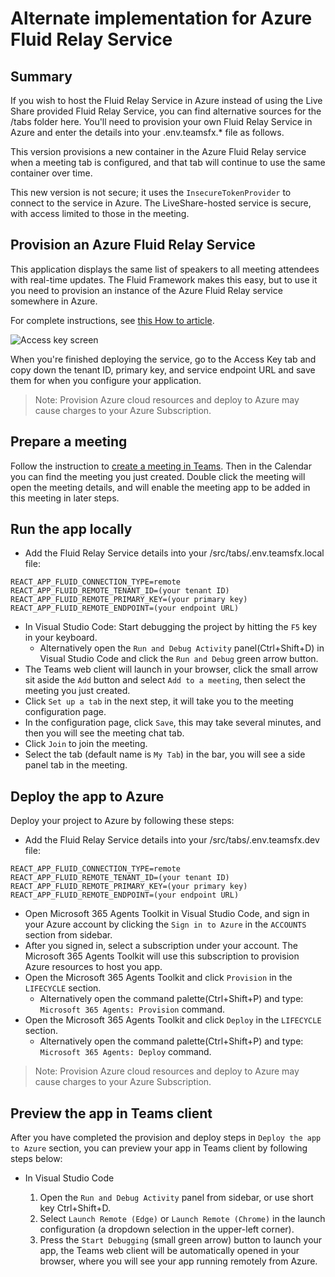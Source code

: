 # Alternate implementation for Azure Fluid Relay Service

## Summary

If you wish to host the Fluid Relay Service in Azure instead of using the Live Share provided Fluid Relay Service,
you can find alternative sources for the /tabs folder here. You'll need to provision your own Fluid Relay Service
in Azure and enter the details into your .env.teamsfx.* file as follows.

This version provisions a new container in the Azure Fluid Relay service when a meeting tab is configured, and that tab will continue to use the same container over time.

This new version is not secure; it uses the `InsecureTokenProvider` to connect to the service in Azure. The LiveShare-hosted service is secure, with access limited to those in the meeting.

## Provision an Azure Fluid Relay Service

This application displays the same list of speakers to all meeting attendees with real-time updates. The Fluid Framework makes this easy, but to use it you need to provision an instance of the Azure Fluid Relay service somewhere in Azure.

For complete instructions, see [this How to article](https://learn.microsoft.com/azure/azure-fluid-relay/how-tos/provision-fluid-azure-portal).

![Access key screen](/assets/AzureFluidRelayService.png)

When you're finished deploying the service, go to the Access Key tab and copy down the tenant ID, primary key, and service endpoint URL and save them for when you configure your application.

> Note: Provision Azure cloud resources and deploy to Azure may cause charges to your Azure Subscription.

## Prepare a meeting

Follow the instruction to [create a meeting in Teams](https://support.microsoft.com/office/create-a-meeting-in-teams-for-personal-and-small-business-use-eb571219-517b-49bf-afe1-4fff091efa85). Then in the Calendar you can find the meeting you just created. Double click the meeting will open the meeting details, and will enable the meeting app to be added in this meeting in later steps.

## Run the app locally

- Add the Fluid Relay Service details into your /src/tabs/.env.teamsfx.local file:

~~~text
REACT_APP_FLUID_CONNECTION_TYPE=remote
REACT_APP_FLUID_REMOTE_TENANT_ID=(your tenant ID)
REACT_APP_FLUID_REMOTE_PRIMARY_KEY=(your primary key)
REACT_APP_FLUID_REMOTE_ENDPOINT=(your endpoint URL)
~~~

- In Visual Studio Code: Start debugging the project by hitting the `F5` key in your keyboard. 
  - Alternatively open the `Run and Debug Activity` panel(Ctrl+Shift+D) in Visual Studio Code and click the `Run and Debug` green arrow button.
- The Teams web client will launch in your browser, click the small arrow sit aside the `Add` button and select `Add to a meeting`, then select the meeting you just created. 
- Click `Set up a tab` in the next step, it will take you to the meeting configuration page.
- In the configuration page, click `Save`, this may take several minutes, and then you will see the meeting chat tab.
- Click `Join` to join the meeting.
- Select the tab (default name is `My Tab`) in the bar, you will see a side panel tab in the meeting.

## Deploy the app to Azure

Deploy your project to Azure by following these steps:

- Add the Fluid Relay Service details into your /src/tabs/.env.teamsfx.dev file:

~~~text
REACT_APP_FLUID_CONNECTION_TYPE=remote
REACT_APP_FLUID_REMOTE_TENANT_ID=(your tenant ID)
REACT_APP_FLUID_REMOTE_PRIMARY_KEY=(your primary key)
REACT_APP_FLUID_REMOTE_ENDPOINT=(your endpoint URL)
~~~

- Open Microsoft 365 Agents Toolkit in Visual Studio Code, and sign in your Azure account by clicking the `Sign in to Azure` in the `ACCOUNTS` section from sidebar.
- After you signed in, select a subscription under your account. The Microsoft 365 Agents Toolkit will use this subscription to provision Azure resources to host you app.
- Open the Microsoft 365 Agents Toolkit and click `Provision` in the `LIFECYCLE` section.
  - Alternatively open the command palette(Ctrl+Shift+P) and type: `Microsoft 365 Agents: Provision` command.
- Open the Microsoft 365 Agents Toolkit and click `Deploy` in the `LIFECYCLE` section.
  - Alternatively open the command palette(Ctrl+Shift+P) and type: `Microsoft 365 Agents: Deploy` command.

> Note: Provision Azure cloud resources and deploy to Azure may cause charges to your Azure Subscription.

## Preview the app in Teams client

After you have completed the provision and deploy steps in `Deploy the app to Azure` section, you can preview your app in Teams client by following steps below:

- In Visual Studio Code

  1. Open the `Run and Debug Activity` panel from sidebar, or use short key Ctrl+Shift+D.
  1. Select `Launch Remote (Edge)` or `Launch Remote (Chrome)` in the launch configuration (a dropdown selection in the upper-left corner).
  1. Press the `Start Debugging` (small green arrow) button to launch your app, the Teams web client will be automatically opened in your browser, where you will see your app running remotely from Azure.

